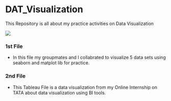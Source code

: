 # DAT_Visualization
This Repository is all about my practice activities on Data Visualization
<p><img src="https://sctyner.me/talk/jsm-2019/featured.png"></p>

### 1st File
- In this file my groupmates and I collabrated to visualize 5 data sets using seaborn and matplot lib for practice.

### 2nd File
- This Tableau File is a data visualization from my Online Internship on TATA about data visualization using BI tools.
